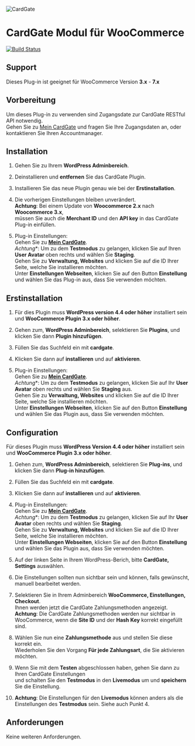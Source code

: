 ![CardGate](https://cdn.curopayments.net/thumb/200/logos/cardgate.png)

# CardGate Modul für WooCommerce

[![Build Status](https://travis-ci.org/cardgate/woocommerce.svg?branch=master)](https://travis-ci.org/cardgate/woocommerce)

## Support

Dieses Plug-in ist geeignet für WooCommerce Version **3.x** - **7.x**

## Vorbereitung

Um dieses Plug-in zu verwenden sind Zugangsdate zur CardGate RESTful API notwendig.  
Gehen Sie zu [Mein CardGate](https://my.cardgate.com/) und fragen Sie Ihre Zugangsdaten an, oder kontaktieren Sie Ihren Accountmanager.

## Installation

1. Gehen Sie zu Ihrem **WordPress Adminbereich**.

2. Deinstallieren und **entfernen** Sie das CardGate Plugin.

3. Installieren Sie das neue Plugin genau wie bei der **Erstinstallation**.

4. Die vorherigen Einstellungen bleiben unverändert.    
   **Achtung**: Bei einem Update von **Woocommerce 2.x** nach **Woocommerce 3.x**,    
   müssen Sie auch die **Merchant ID** und den **API key** in das CardGate Plug-in einfüllen.

5. Plug-in Einstellungen:  
   Gehen Sie zu [**Mein CardGate**](https://my.cardgate.com/).    
   *Achtung**: Um zu dem **Testmodus** zu gelangen, klicken Sie auf Ihren **User Avatar** oben rechts und wählen Sie **Staging**.    
   Gehen Sie zu **Verwaltung, Websites** und klicken Sie auf die ID Ihrer Seite, welche Sie installieren möchten.  
   Unter **Einstellungen Webseiten**, klicken Sie auf den Button **Einstellung** und wählen Sie das Plug-in aus, dass Sie verwenden möchten.    
   
## Erstinstallation

1. Für dies Plugin muss **WordPress version 4.4 oder höher** installiert sein  
   und **WooCommerce Plugin 3.x oder höher**.

2. Gehen zum, **WordPress Adminbereich**, selektieren Sie **Plugins**, und klicken Sie dann **Plugin hinzufügen**.  

3. Füllen Sie das Suchfeld ein mit **cardgate**.

4. Klicken Sie dann auf **installieren** und auf **aktivieren**.

5. Plug-in Einstellungen:  
   Gehen Sie zu [**Mein CardGate**](https://my.cardgate.com/).  
   *Achtung**: Um zu dem **Testmodus** zu gelangen, klicken Sie auf Ihr **User Avatar** oben rechts und wählen Sie **Staging** aus.  
   Gehen Sie zu **Verwaltung, Websites** und klicken Sie auf die ID Ihrer Seite, welche Sie installieren möchten.  
   Unter **Einstellungen Webseiten**, klicken Sie auf den Button **Einstellung** und wählen Sie das Plugin aus, dass Sie verwenden möchten.  

## Configuration

Für dieses Plugin muss **WordPress Version 4.4 oder höher** installiert sein  
und **WooCommerce Plugin 3.x oder höher**.

1. Gehen zum, **WordPress Adminbereich**, selektieren Sie **Plug-ins**, und klicken Sie dann **Plug-in hinzufügen**.  

2. Füllen Sie das Suchfeld ein mit **cardgate**.

3. Klicken Sie dann auf **installieren** und auf **aktivieren**. 

4. Plug-in Einstellungen:  
   Gehen Sie zu [**Mein CardGate**](https://my.cardgate.com/).  
   *Achtung**: Um zu dem **Testmodus** zu gelangen, klicken Sie auf Ihr **User Avatar** oben rechts und wählen Sie **Staging**.  
   Gehen Sie zu **Verwaltung, Websites** und klicken Sie auf die ID Ihrer Seite, welche Sie installieren möchten.  
   Unter **Einstellungen Webseiten**, klicken Sie auf den Button **Einstellung** und wählen Sie das Plugin aus, dass Sie verwenden möchten.  

5. Auf der linken Seite in Ihrem WordPress-Berich, bitte **CardGate, Settings** auswählen.  

6. Die Einstellungen sollten nun sichtbar sein und können, falls gewünscht, manuell bearbeitet werden.

7. Selektieren Sie in Ihrem Adminbereich **WooCommerce, Einstellungen, Checkout**.  
   Ihnen werden jetzt die CardGate Zahlungsmethoden angezeigt.  
   **Achtung**: Die CardGate Zahlungsmethoden werden nur sichtbar in WooCommerce, wenn die **Site ID** und der **Hash Key** korrekt eingefüllt sind.

8. Wählen Sie nun eine **Zahlungsmethode** aus und stellen Sie diese korrekt ein.  
   Wiederholen Sie den Vorgang **Für jede Zahlungsart**, die Sie aktivieren möchten.

9. Wenn Sie mit dem **Testen** abgeschlossen haben, gehen Sie dann zu Ihren CardGate Einstellungen  
   und schalten Sie den **Testmodus** in den **Livemodus** um und **speichern** Sie die Einstellung.
 
10. **Achtung**: Die Einstellungen für den  **Livemodus** können anders als die Einstellungen des  **Testmodus** sein. Siehe auch Punkt 4. 

## Anforderungen

Keine weiteren Anforderungen.